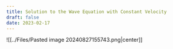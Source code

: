 ```yaml
---
title: Solution to the Wave Equation with Constant Velocity
draft: false
date: 2023-02-17
---
```


![[../Files/Pasted image 20240827155743.png|center]]



